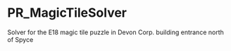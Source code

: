 # PR_MagicTileSolver
Solver for the E18 magic tile puzzle in Devon Corp. building entrance north of Spyce
